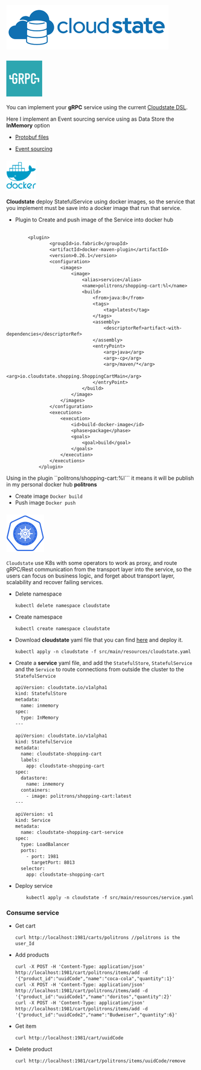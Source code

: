 # ![My image](../src/main/resources/img/cloudstate.png)

### ![My image](../src/main/resources/img/grpc.png)

You can implement your **gRPC** service using the current [Cloudstate DSL](https://cloudstate.io/docs/user/features/index.html).

Here I implement an Event sourcing service using as Data Store the **InMemory** option

* [Protobuf files](src/main/proto)

* [Event sourcing](src/main/java/io/cloudstate/shopping/ShoppingCartEntity.java)
    
### ![My image](../src/main/resources/img/docker.png)

**Cloudstate** deploy StatefulService using docker images, so the service that you implement must be save into a docker image
that run that service.

* Plugin to Create and push image of the Service into docker hub

```

        <plugin>
                <groupId>io.fabric8</groupId>
                <artifactId>docker-maven-plugin</artifactId>
                <version>0.26.1</version>
                <configuration>
                    <images>
                        <image>
                            <alias>service</alias>
                            <name>politrons/shopping-cart:%l</name>
                            <build>
                                <from>java:8</from>
                                <tags>
                                    <tag>latest</tag>
                                </tags>
                                <assembly>
                                    <descriptorRef>artifact-with-dependencies</descriptorRef>
                                </assembly>
                                <entryPoint>
                                    <arg>java</arg>
                                    <arg>-cp</arg>
                                    <arg>/maven/*</arg>
                                    <arg>io.cloudstate.shopping.ShoppingCartMain</arg>
                                </entryPoint>
                            </build>
                        </image>
                    </images>
                </configuration>
                <executions>
                    <execution>
                        <id>build-docker-image</id>
                        <phase>package</phase>
                        <goals>
                            <goal>build</goal>
                        </goals>
                    </execution>
                </executions>
            </plugin>    
```

Using in the plugin ``<name>politrons/shopping-cart:%l</name>``` it means it will be publish in my personal docker hub **politrons**

* Create image ``Docker build``
* Push image ``Docker push``


### ![My image](../src/main/resources/img/kubernete.png)

``Cloudstate`` use K8s with some operators to work as proxy, and route gRPC/Rest communication from the transport
 layer into the service, so the users can focus on business logic, and forget about transport layer, scalability and recover failing services.

* Delete namespace

    ```
    kubectl delete namespace cloudstate
    ```
    
* Create namespace

    ```
    kubectl create namespace cloudstate
    ```
    
* Download **cloudstate** yaml file that you can find [here](https://github.com/cloudstateio/cloudstate/tags) and deploy it.
  
    ```
    kubectl apply -n cloudstate -f src/main/resources/cloudstate.yaml
    
    ```
    

* Create a **service** yaml file, and add the ``StatefulStore``, ``StatefulService`` and the ``Service`` to route connections from outside the cluster to the ``StatefulService``

    ```
    apiVersion: cloudstate.io/v1alpha1
    kind: StatefulStore
    metadata:
      name: inmemory
    spec:
      type: InMemory
    ---
    
    apiVersion: cloudstate.io/v1alpha1
    kind: StatefulService
    metadata:
      name: cloudstate-shopping-cart
      labels:
        app: cloudstate-shopping-cart
    spec:
      datastore:
        name: inmemory
      containers:
        - image: politrons/shopping-cart:latest
    ---
    
    apiVersion: v1
    kind: Service
    metadata:
      name: cloudstate-shopping-cart-service
    spec:
      type: LoadBalancer
      ports:
        - port: 1981
          targetPort: 8013
      selector:
        app: cloudstate-shopping-cart
    ```
* Deploy service

    ```
        kubectl apply -n cloudstate -f src/main/resources/service.yaml
    
    ```

### Consume service

* Get cart 
    ```
    curl http://localhost:1981/carts/politrons //politrons is the user_Id
    
    ```
* Add products
    ```
    curl -X POST -H 'Content-Type: application/json' http://localhost:1981/cart/politrons/items/add -d '{"product_id":"uuidCode","name":"coca-cola","quantity":1}'
    curl -X POST -H 'Content-Type: application/json' http://localhost:1981/cart/politrons/items/add -d '{"product_id":"uuidCode1","name":"doritos","quantity":2}'
    curl -X POST -H 'Content-Type: application/json' http://localhost:1981/cart/politrons/items/add -d '{"product_id":"uuidCode2","name":"Budweiser","quantity":6}'

    ```
* Get item
    ```
    curl http://localhost:1981/cart/uuidCode
    
    ```    
* Delete product
    ```
    curl http://localhost:1981/cart/politrons/items/uuidCode/remove
    
    ```
